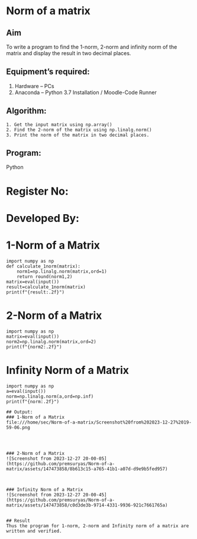 # Norm of a matrix
## Aim
To write a program to find the 1-norm, 2-norm and infinity norm of the matrix and display the result in two decimal places.
## Equipment’s required:
1.	Hardware – PCs
2.	Anaconda – Python 3.7 Installation / Moodle-Code Runner
## Algorithm:
	1. Get the input matrix using np.array()   
    2. Find the 2-norm of the matrix using np.linalg.norm()
	3. Print the norm of the matrix in two decimal places.
## Program:
Python
# Register No:
# Developed By:
# 1-Norm of a Matrix
```
import numpy as np
def calculate_1norm(matrix):
    norm1=np.linalg.norm(matrix,ord=1)
    return round(norm1,2)
matrix=eval(input())
result=calculate_1norm(matrix)
print(f"{result:.2f}")

```





# 2-Norm of a Matrix
```
import numpy as np
matrix=eval(input())
norm2=np.linalg.norm(matrix,ord=2)
print(f"{norm2:.2f}")

```




# Infinity Norm of a Matrix
```
import numpy as np
a=eval(input())
norm=np.linalg.norm(a,ord=np.inf)
print(f"{norm:.2f}")

```





```
## Output:
### 1-Norm of a Matrix
file:///home/sec/Norm-of-a-matrix/Screenshot%20from%202023-12-27%2019-59-06.png




### 2-Norm of a Matrix
![Screenshot from 2023-12-27 20-00-05](https://github.com/premsuryas/Norm-of-a-matrix/assets/147473858/8b613c15-a765-41b1-a07d-d9e9b5fed957)



### Infinity Norm of a Matrix
![Screenshot from 2023-12-27 20-00-45](https://github.com/premsuryas/Norm-of-a-matrix/assets/147473858/c0d3de3b-9714-4331-9936-921c7661765a)


## Result
Thus the program for 1-norm, 2-norm and Infinity norm of a matrix are written and verified.
